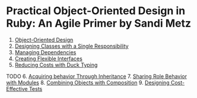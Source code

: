 # Practical Object-Oriented Design in Ruby: An Agile Primer by Sandi Metz

1. [Object-Oriented Design](object-oriented-design.md)
2. [Designing Classes with a Single Responsibility](designing-classes-with-srp.md)
3. [Managing Dependencies](managing-dependencies.md)
4. [Creating Flexible Interfaces](creating-flexible-interfaces.md)
5. [Reducing Costs with Duck Typing](reducing-costs-with-duck-typing.md)


TODO
6. [Acquiring behavior Through Inheritance]() 
7. [Sharing Role Behavior with Modules]()
8. [Combining Objects with Composition]()
9. [Designing Cost-Effective Tests]()
